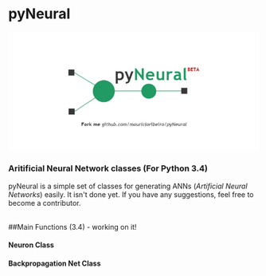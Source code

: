 # pyNeural
![pyNeural](https://github.com/mauricioribeiro/pyNeural/blob/master/pyneural.png "pyNeural")
<h3>Aritificial Neural Network classes (For Python 3.4)</h3>
<p>pyNeural is a simple set of classes for generating ANNs (<i>Artificial Neural Networks</i>) easily. It isn't done yet. If you have any suggestions, feel free  to become a contributor.</p>
<br>
##Main Functions (3.4) - working on it!
<h4>Neuron Class</h4>
<h4>Backpropagation Net Class</h4>